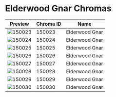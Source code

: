 # Elderwood Gnar Chromas

| Preview | Chroma ID | Name |
|---------|-----------|------|
| ![150023](https://raw.communitydragon.org/latest/plugins/rcp-be-lol-game-data/global/default/v1/champion-chroma-images/150/150023.png) | 150023 | Elderwood Gnar |
| ![150024](https://raw.communitydragon.org/latest/plugins/rcp-be-lol-game-data/global/default/v1/champion-chroma-images/150/150024.png) | 150024 | Elderwood Gnar |
| ![150025](https://raw.communitydragon.org/latest/plugins/rcp-be-lol-game-data/global/default/v1/champion-chroma-images/150/150025.png) | 150025 | Elderwood Gnar |
| ![150026](https://raw.communitydragon.org/latest/plugins/rcp-be-lol-game-data/global/default/v1/champion-chroma-images/150/150026.png) | 150026 | Elderwood Gnar |
| ![150027](https://raw.communitydragon.org/latest/plugins/rcp-be-lol-game-data/global/default/v1/champion-chroma-images/150/150027.png) | 150027 | Elderwood Gnar |
| ![150028](https://raw.communitydragon.org/latest/plugins/rcp-be-lol-game-data/global/default/v1/champion-chroma-images/150/150028.png) | 150028 | Elderwood Gnar |
| ![150029](https://raw.communitydragon.org/latest/plugins/rcp-be-lol-game-data/global/default/v1/champion-chroma-images/150/150029.png) | 150029 | Elderwood Gnar |
| ![150030](https://raw.communitydragon.org/latest/plugins/rcp-be-lol-game-data/global/default/v1/champion-chroma-images/150/150030.png) | 150030 | Elderwood Gnar |